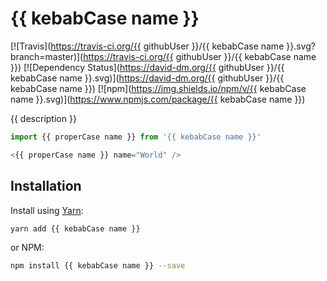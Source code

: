 # {{ kebabCase name }}
[![Travis](https://travis-ci.org/{{ githubUser }}/{{ kebabCase name }}.svg?branch=master)](https://travis-ci.org/{{ githubUser }}/{{ kebabCase name }})
[![Dependency Status](https://david-dm.org/{{ githubUser }}/{{ kebabCase name }}.svg)](https://david-dm.org/{{ githubUser }}/{{ kebabCase name }})
[![npm](https://img.shields.io/npm/v/{{ kebabCase name }}.svg)](https://www.npmjs.com/package/{{ kebabCase name }})

{{ description }}

```js
import {{ properCase name }} from '{{ kebabCase name }}'

<{{ properCase name }} name="World" />
```

## Installation

Install using [Yarn](https://yarnpkg.com):
```sh
yarn add {{ kebabCase name }}
```

or NPM:
```sh
npm install {{ kebabCase name }} --save
```
